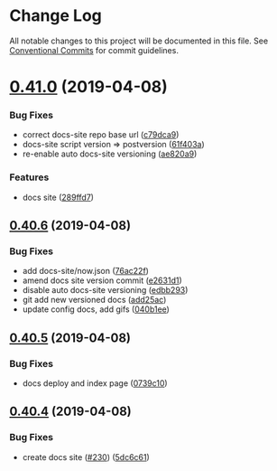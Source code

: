 # Change Log

All notable changes to this project will be documented in this file.
See [Conventional Commits](https://conventionalcommits.org) for commit guidelines.

# [0.41.0](https://github.com/basaltinc/bedrock/compare/v0.40.6...v0.41.0) (2019-04-08)


### Bug Fixes

* correct docs-site repo base url ([c79dca9](https://github.com/basaltinc/bedrock/commit/c79dca9))
* docs-site script version => postversion ([61f403a](https://github.com/basaltinc/bedrock/commit/61f403a))
* re-enable auto docs-site versioning ([ae820a9](https://github.com/basaltinc/bedrock/commit/ae820a9))


### Features

* docs site ([289ffd7](https://github.com/basaltinc/bedrock/commit/289ffd7))





## [0.40.6](https://github.com/basaltinc/bedrock/compare/v0.40.5...v0.40.6) (2019-04-08)


### Bug Fixes

* add docs-site/now.json ([76ac22f](https://github.com/basaltinc/bedrock/commit/76ac22f))
* amend docs site version commit ([e2631d1](https://github.com/basaltinc/bedrock/commit/e2631d1))
* disable auto docs-site versioning ([edbb293](https://github.com/basaltinc/bedrock/commit/edbb293))
* git add new versioned docs ([add25ac](https://github.com/basaltinc/bedrock/commit/add25ac))
* update config docs, add gifs ([040b1ee](https://github.com/basaltinc/bedrock/commit/040b1ee))





## [0.40.5](https://github.com/basaltinc/bedrock/compare/v0.40.4...v0.40.5) (2019-04-08)


### Bug Fixes

* docs deploy and index page ([0739c10](https://github.com/basaltinc/bedrock/commit/0739c10))





## [0.40.4](https://github.com/basaltinc/bedrock/compare/v0.40.3...v0.40.4) (2019-04-08)


### Bug Fixes

* create docs site ([#230](https://github.com/basaltinc/bedrock/issues/230)) ([5dc6c61](https://github.com/basaltinc/bedrock/commit/5dc6c61))
